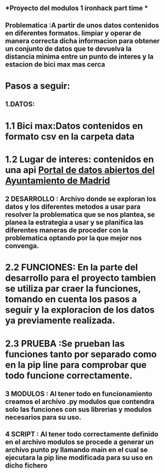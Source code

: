 ## *Proyecto del modulos 1 ironhack part time *
## Problematica :A partir de unos datos contenidos en diferentes formatos. limpiar y operar de manera correcta dicha informacion para obtener un conjunto de datos que te devuelva la distancia minima entre un punto de interes y la estacion de bici max mas cerca 
# Pasos a seguir:
## 1.DATOS:
# 1.1 Bici max:Datos contenidos en formato csv en la carpeta data 
# 1.2 Lugar de interes: contenidos en una api [Portal de datos abiertos del Ayuntamiento de Madrid](https://datos.madrid.es/nuevoMadrid/swagger-ui-master-2.2.10/dist/index.html?url=/egobfiles/api.datos.madrid.es.json#/)
## 2 DESARROLLO : Archivo donde se exploran los datos y los diferentes metodos a usar para resolver la problematica que se nos plantea, se planea la estrategia a usar y se planifica las diferentes maneras de proceder con la problematica optando por la que mejor nos convenga. 
# 2.2 FUNCIONES: En la parte del desarrollo para el proyecto tambien se utiliza par craer la funciones, tomando en cuenta los pasos a seguir y la exploracion de los datos ya previamente realizada.
# 2.3 PRUEBA :Se prueban las funciones tanto por separado como en la pip line para comprobar que todo funcione correctamente.
## 3 MODULOS : Al tener todo en funcionamiento creamos el archivo .py modulos que contendra solo las funciones con sus librerias y modulos necesarios para su uso.
## 4 SCRIPT : Al tener todo correctamente definido en el archivo modulos se procede a generar un archivo punto py llamando main en el cual se ejecutara la pip line modificada para su uso en dicho fichero 